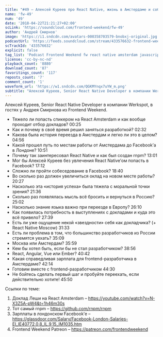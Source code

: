 ```yaml
---
title: "#49 – Алексей Куреев про React Native, жизнь в Амстердаме и собеседование в Facebook"
name: 'fw-49'
num: '49'
date: '2018-04-22T21:21:27+02:00'
scLink: 'https://soundcloud.com/frontend-weekend/fw-49'
author: 'Андрей Смирнов'
image: 'https://i1.sndcdn.com/avatars-000358703579-bnobxj-original.jpg'
podcastUrl: 'https://feeds.soundcloud.com/stream/433576632-frontend-weekend-fw-49.m4a'
scTrackId: '433576632'
explicit: false
tag_list: 'Podcast Frontend Weekend fw react native amsterdam javascript'
license: 'cc-by-nc-nd'
playback_count: '8880'
download_count: '87'
favoritings_count: '117'
reposts_count: '7'
comment_count: '1'
waveform_url: 'https://w1.sndcdn.com/QGKMYnqx7uYW_m.png'
subtitle: "Алексей Куреев, Senior React Native Developer в компании Werkspot, в гостях у Андрея Смирнова из Frontend Weekend. "
---
```

Алексей Куреев, Senior React Native Developer в компании Werkspot, в гостях у Андрея Смирнова из Frontend Weekend. 

- Тяжело ли попасть спикером на React Amsterdam и как вообще проходит отбор докладов? <timecode sec="25">00:25</timecode>
- Как и почему в своё время решил заняться разработкой? <timecode sec="152">02:32</timecode>
- Какова была история переезда в Амстердам и легко ли это в целом? <timecode sec="296">04:56</timecode>
- Какой прошел путь по местам работы от Амстердама до Facebook’а в Лондоне? <timecode sec="651">10:51</timecode>
- Почему так заинтересовал React Native и как был создан rnpm? <timecode sec="781">13:01</timecode>
- Мог бы Алексей Куреев без увлечения React Native’ом попасть в Facebook? <timecode sec="1032">17:12</timecode>
- Сложно ли пройти собеседование в Facebook? <timecode sec="1120">18:40</timecode>
- Во сколько раз должен увеличиться оклад на новом месте работы? <timecode sec="1227">20:27</timecode>
- Насколько эта «история успеха» была тяжела с моральной точки зрения? <timecode sec="1296">21:36</timecode>
- Сколько раз появлялась мысль всё бросить и вернуться в Россию? <timecode sec="1502">25:02</timecode>
- Насколько знание языка важно при переезде в Европу? <timecode sec="1570">26:10</timecode>
- Как появилась потребность в выступлениях с докладами и куда это всё привело? <timecode sec="1659">27:39</timecode>
- Есть ли уже ощущение некой «звездности» себя как докладчика? (+ React Native Moscow) <timecode sec="1893">31:33</timecode>
- Есть ли проблема в том, что большинство разработчиков из России стремятся уехать? <timecode sec="2109">35:09</timecode>
- Москва или Амстердам? <timecode sec="2159">35:59</timecode>
- Кем бы хотел быть, если бы не стал разработчиком? <timecode sec="2336">38:56</timecode>
- React, Angular, Vue или Ember? <timecode sec="2442">40:42</timecode>
- Какая справедливая зарплата для frontend-разработчика в Амстердаме? <timecode sec="2534">42:14</timecode>
- Готовим вместе с frontend-разработчиком <timecode sec="2670">44:30</timecode>
- Не бойтесь сделать первый шаг и пробуйте переехать, если действительно хотите! <timecode sec="2750">45:50</timecode>

Ссылки по теме:
1) Доклад Леши на React Amsterdam – https://youtube.com/watch?v=N-X3Z5A-pW4&t=1h46m30s
2) Тот самый rnpm  – https://github.com/rnpm/rnpm
3) Зарплаты в лондонском Facebook’е – https://glassdoor.com/Salary/Facebook-London-Salaries-EI_IE40772.0,8_IL.9,15_IM1035.htm
4) Frontend Weekend Patreon – https://patreon.com/frontendweekend
